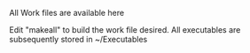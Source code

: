 All Work files are available here

Edit "makeall" to build the work file desired. All executables are subsequently stored in ~/Executables
